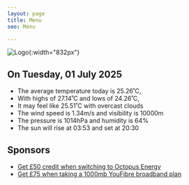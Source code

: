 ```yaml
---
layout: page
title: Menu
seo: Menu

---
```


![Logo](/images/logo.jpg){:width="832px"}

<!-- weather_marker starts -->
## On Tuesday, 01 July 2025

- The average temperature today is 25.26˚C,
- With highs of 27.14˚C and lows of 24.26˚C,
- It may feel like 25.51˚C with overcast clouds
- The wind speed is 1.34m/s and visibility is 10000m
- The pressure is 1014hPa and humidity is 64%
- The sun will rise at 03:53 and set at 20:30

<!-- weather_marker ends -->

## Sponsors

- [Get £50 credit when switching to Octopus Energy](https://bit.ly/3oD1nnS)
- [Get £75 when taking a 1000mb YouFibre broadband plan](https://aklam.io/91zWhU?)
